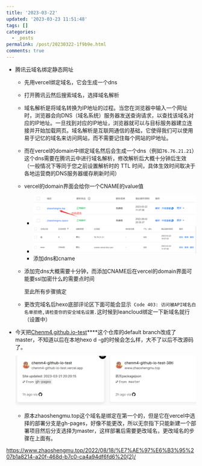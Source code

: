 ```yaml
---
title: '2023-03-22'
updated: '2023-03-23 11:51:48'
tags: []
categories:
  - _posts
permalink: /post/20230322-1f9b9e.html
comments: true
---
```


* 腾讯云域名绑定静态网址

  * 先用vercel绑定域名，它会生成一个dns
  * 打开腾讯云然后搜索域名，选择域名解析
  * 域名解析是将域名转换为IP地址的过程。当您在浏览器中输入一个网址时，浏览器会向DNS（域名系统）服务器发送查询请求，以查找该域名对应的IP地址。一旦找到对应的IP地址，浏览器就可以与目标服务器建立连接并开始加载网页。域名解析是互联网通信的基础，它使得我们可以使用易于记忆的域名来访问网站，而不需要记住每个网站的IP地址。
  * 而在vercel的domain中绑定域名然后会生成一个dns（例如`76.76.21.21`​）这个dns需要在腾讯云中进行域名解析，修改解析后大概十分钟后生效（一般情况下等同于您之前设置解析时的 TTL 时间，具体生效时间取决于各地运营商的DNS服务器缓存刷新时间）
  * vercel的domain界面会给你一个CNAME的value值

    * ​![](https://github.com/Chenm4/ImageOnline/raw/master//siyuan/hexo/202303231151767.png)
    * ​![](https://github.com/Chenm4/ImageOnline/raw/master//siyuan/hexo/202303231151764.png)​
    * 添加dns和cname
  * 添加完dns大概需要十分钟，而添加CNAME后在vercel的domain界面可能要ssl加密什么的需要点时间

    至此所有步骤搞定
  * 更改完域名后hexo底部评论区下面可能会显示`​ Code 403: 访问被API域名白名单拒绝,请检查你的安全域名设置.`​这时候到leancloud绑定一下新域名就行（设置中）

* 今天把[Chenm4.github.io-test](https://github.com/Chenm4/Chenm4.github.io-test)****这个仓库的default branch改成了master，不知道以后在本地hexo d -g的时候会怎么样，大不了以后不改源码了。  

  ​![](https://raw.githubusercontent.com/Chenm4/ImageOnline/master/siyuan/hexo/202303221837720.png)​

  * 原本zhaoshengmu.top这个域名是绑定在第一个的，但是它在vercel中选择的部署分支是gh-pages，好像不能更改，所以无奈指下只能新建一个部署项目然后分支选择为master，这样部署后需要更改域名，更改域名的步骤在上面有。

https://www.zhaoshengmu.top/2022/08/18/%E7%AE%97%E6%B3%95%207b1a8214-a20f-468d-b7c0-ca4a94df6fd6%20(2)/

‍
